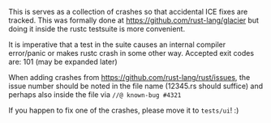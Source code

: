 This is serves as a collection of crashes so that accidental ICE fixes are tracked.
This was formally done at https://github.com/rust-lang/glacier but doing it inside
the rustc testsuite is more convenient.

It is imperative that a test in the suite causes an internal compiler error/panic
or makes rustc crash in some other way.
Accepted exit codes are: 101 (may be expanded later)

When adding crashes from https://github.com/rust-lang/rust/issues, the
issue number should be noted in the file name (12345.rs should suffice)
and perhaps also inside the file via `//@ known-bug #4321`

If you happen to fix one of the crashes, please move it to `tests/ui`! :)
